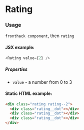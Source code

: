 # Rating

### Usage

`fronthack component`, then `rating`

#### JSX example:

```js
<Rating value={2} />
```

##### Properties

* `value` - a number from 0 to 3


#### Static HTML example:

```html
<div class="rating rating--2">
  <div class="rating__dot"></div>
  <div class="rating__dot"></div>
  <div class="rating__dot"></div>
</div>
```